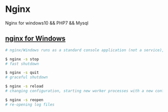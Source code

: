 # Nginx
Nginx for windows10 &amp;&amp; PHP7 &amp;&amp; Mysql 

## [nginx for Windows](http://nginx.org/en/docs/windows.html)

```sh
# nginx/Windows runs as a standard console application (not a service), and it can be managed using the following commands:

$ nginx -s stop	
# fast shutdown

$ nginx -s quit	
# graceful shutdown

$ nginx -s reload	
# changing configuration, starting new worker processes with a new configuration, graceful shutdown of old worker processes

$ nginx -s reopen	
# re-opening log files
```
